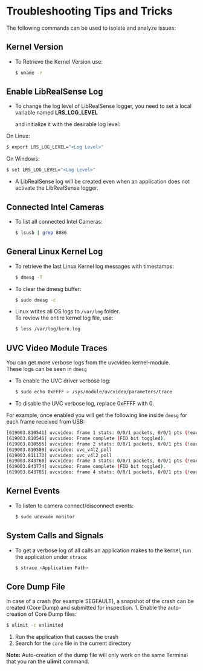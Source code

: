 # Troubleshooting Tips and Tricks

The following commands can be used to isolate and analyze issues:

## Kernel Version

* To Retrieve the Kernel Version use:

  ```bash
  $ uname -r
  ```

## Enable LibRealSense Log

* To change the log level of LibRealSense logger, you need to set a local variable named **LRS\_LOG\_LEVEL**

  and initialize it with the desirable log level:

On Linux:

```bash
$ export LRS_LOG_LEVEL="<Log Level>"
```

On Windows:

```bash
$ set LRS_LOG_LEVEL="<Log Level>"
```

* A LibRealSense log will be created even when an application does not activate the LibRealSense logger.

## Connected Intel Cameras

* To list all connected Intel Cameras:

  ```bash
  $ lsusb | grep 8086
  ```

## General Linux Kernel Log

* To retrieve the last Linux Kernel log messages with timestamps:

  ```bash
  $ dmesg -T
  ```

* To clear the dmesg buffer:

  ```bash
  $ sudo dmesg -c
  ```

* Linux writes all OS logs to `/var/log` folder.  
  To review the entire kernel log file, use:

  ```bash
  $ less /var/log/kern.log
  ```

## UVC Video Module Traces

You can get more verbose logs from the uvcvideo kernel-module.  
These logs can be seen in `dmesg`

* To enable the UVC driver verbose log:

  ```bash
  $ sudo echo 0xFFFF > /sys/module/uvcvideo/parameters/trace
  ```

* To disable the UVC verbose log, replace 0xFFFF with 0.

For example, once enabled you will get the following line inside `dmesg` for each frame received from USB:

```bash
[619003.810541] uvcvideo: frame 1 stats: 0/0/1 packets, 0/0/1 pts (!early initial), 0/1 scr, last pts/stc/sof 25177741/25178007/81
[619003.810546] uvcvideo: Frame complete (FID bit toggled).
[619003.810556] uvcvideo: frame 2 stats: 0/0/1 packets, 0/0/1 pts (!early initial), 0/1 scr, last pts/stc/sof 25210903/25211168/346
[619003.810588] uvcvideo: uvc_v4l2_poll
[619003.811173] uvcvideo: uvc_v4l2_poll
[619003.843768] uvcvideo: frame 3 stats: 0/0/1 packets, 0/0/1 pts (!early initial), 0/1 scr, last pts/stc/sof 25210903/25211168/346
[619003.843774] uvcvideo: Frame complete (FID bit toggled).
[619003.843785] uvcvideo: frame 4 stats: 0/0/1 packets, 0/0/1 pts (!early initial), 0/1 scr, last pts/stc/sof 25244064/25244330/612
```

## Kernel Events

* To listen to camera connect/disconnect events:

  ```bash
  $ sudo udevadm monitor
  ```

## System Calls and Signals

* To get a verbose log of all calls an application makes to the kernel, run the application under `strace`:

  ```bash
  $ strace <Application Path>
  ```

## Core Dump File

In case of a crash \(for example SEGFAULT\), a snapshot of the crash can be created \(Core Dump\) and submitted for inspection. 1. Enable the auto-creation of Core Dump files:

```bash
$ ulimit -c unlimited
```

1. Run the application that causes the crash
2. Search for the `core` file in the current directory

**Note:** Auto-creation of the dump file will only work on the same Terminal that you ran the **ulimit** command.

